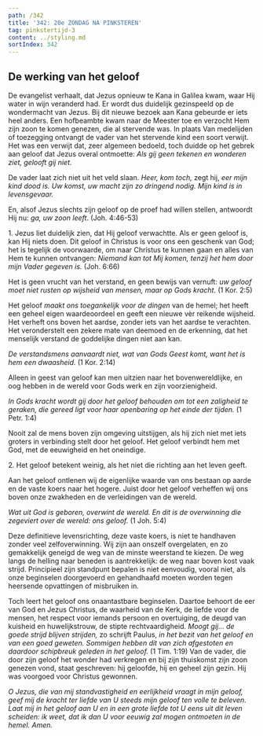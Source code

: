 ```yaml
---
path: /342
title: '342: 20e ZONDAG NA PINKSTEREN'
tag: pinkstertijd-3
content: ../styling.md
sortIndex: 342
---
```


## De werking van het geloof

De evangelist verhaalt, dat Jezus opnieuw te Kana in Galilea kwam, waar Hij water in wijn veranderd had. Er wordt dus duidelijk gezinspeeld op de wondermacht van Jezus. Bij dit nieuwe bezoek aan Kana gebeurde er iets heel anders. Een hofbeambte kwam naar de Meester toe en verzocht Hem zijn zoon te komen genezen, die al stervende was. In plaats Van medelijden of toezegging ontvangt de vader van het stervende kind een soort verwijt. Het was een verwijt dat, zeer algemeen bedoeld, toch duidde op het gebrek aan geloof dat Jezus overal ontmoette: _Als gij geen tekenen en wonderen ziet, gelooft gij niet._

De vader laat zich niet uit het veld slaan. _Heer, kom toch,_ zegt hij, _eer mijn kind dood is. Uw komst, uw macht zijn zo dringend nodig. Mijn kind is in levensgevaar._

En, alsof Jezus slechts zijn geloof op de proef had willen stellen, antwoordt Hij nu: _ga, uw zoon leeft_. (Joh. 4:46-53)

1\. Jezus liet duidelijk zien, dat Hij geloof verwachtte. Als er geen geloof is, kan Hij niets doen. Dit geloof in Christus is voor ons een geschenk van God; het is tegelijk de voorwaarde, om naar Christus te kunnen gaan en alles van Hem te kunnen ontvangen: _Niemand kan tot Mij komen, tenzij het hem door mijn Vader gegeven is._ (Joh. 6:66)

Het is geen vrucht van het verstand, en geen bewijs van vernuft: _uw geloof moet niet rusten op wijsheid van mensen, maar op Gods kracht_. (1 Kor. 2:5)

Het geloof _maakt ons toegankelijk voor de dingen_ van de hemel; het heeft een geheel eigen waardeoordeel en geeft een nieuwe vèr reikende wijsheid. Het verheft ons boven het aardse, zonder iets van het aardse te verachten. Het veronderstelt een zekere mate van deemoed en de erkenning, dat het menselijk verstand de goddelijke dingen niet aan kan.

_De verstandsmens aanvaardt niet, wat van Gods Geest komt, want het is hem een dwaasheid._ (1 Kor. 2:14)

Alleen in geest van geloof kan men uitzien naar het bovenwereldlijke, en oog hebben in de wereld voor Gods werk en zijn voorzienigheid.

_In Gods kracht wordt gij door het geloof behouden om tot een zaligheid te geraken, die gereed ligt voor haar openbaring op het einde der tijden._ (1 Petr. 1:4)

Nooit zal de mens boven zijn omgeving uitstijgen, als hij zich niet met iets groters in verbinding stelt door het geloof. Het geloof verbindt hem met God, met de eeuwigheid en het oneindige.

2\. Het geloof betekent weinig, als het niet die richting aan het leven geeft.

Aan het geloof ontlenen wij de eigenlijke waarde van ons bestaan op aarde en de vaste koers naar het hogere. Juist door het geloof verheffen wij ons boven onze zwakheden en de verleidingen van de wereld.

_Wat uit God is geboren, overwint de wereld. En dit is de overwinning die zegeviert over de wereld: ons geloof._ (1 Joh. 5:4)

Deze definitieve levensrichting, deze vaste koers, is niet te handhaven zonder veel zelfoverwinning. Wij zijn aan onszelf overgelaten, en zo gemakkelijk geneigd de weg van de minste weerstand te kiezen. De weg langs de helling naar beneden is aantrekkelijk: de weg naar boven kost vaak strijd. Principieel zijn standpunt bepalen is niet eenvoudig, vooral niet, als onze beginselen doorgevoerd en gehandhaafd moeten worden tegen heersende opvattingen of misbruiken in.

Toch leert het geloof ons onaantastbare beginselen. Daartoe behoort de eer van God en Jezus Christus, de waarheid van de Kerk, de liefde voor de mensen, het respect voor iemands persoon en overtuiging, de deugd van kuisheid en huwelijkstrouw, de stipte rechtvaardigheid. _Moogt gij... de goede strijd blijven strijden,_ zo schrijft Paulus, _in het bezit van het geloof en van een goed geweten. Sommigen hebben dit van zich afgestoten en daardoor schipbreuk geleden in het geloof._ (1 Tim. 1:19) Van de vader, die door zijn geloof het wonder had verkregen en bij zijn thuiskomst zijn zoon genezen vond, staat geschreven: hij geloofde, hij en geheel zijn gezin. Hij was voorgoed voor Christus gewonnen.

_O Jezus, die van mij standvastigheid en eerlijkheid vraagt in mijn geloof, geef mij de kracht ter liefde van U steeds mijn geloof ten volle te beleven. Laat mij _in het geloof aan U en in een grote liefde tot U_ eens uit dit leven scheiden: ik weet, dat ik dan U voor eeuwig zal mogen ontmoeten in de hemel. Amen._
